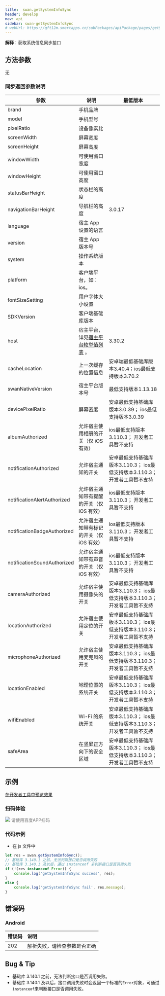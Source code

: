 ```yaml
---
title:  swan.getSystemInfoSync
header: develop
nav: api
sidebar: swan-getSystemInfoSync
# webUrl: https://qft12m.smartapps.cn/subPackages/apiPackage/pages/getSystemInfo/getSystemInfo
---
```



 

**解释**：获取系统信息同步接口

 
## 方法参数 

无 

### 同步返回参数说明 

|参数  |说明 |最低版本|
|---- | ---- |----|
|brand  | 手机品牌 | |
|model |  手机型号   | |
|pixelRatio | 设备像素比  | |
|screenWidth |屏幕宽度   | |
|screenHeight |   屏幕高度 | |
|windowWidth |可使用窗口宽度 | |
|windowHeight  |  可使用窗口高度 | |
|statusBarHeight| 状态栏的高度 | |
|navigationBarHeight| 导航栏的高度|3.0.17|
|language |宿主 App 设置的语言 | |
|version |宿主 App 版本号| |
|system  |操作系统版本  | |
|platform |客户端平台，如：ios。| |
|fontSizeSetting |用户字体大小设置 | |
|SDKVersion |客户端基础库版本 | |
|host|宿主平台，详见[宿主平台枚举值列表](https://smartprogram.baidu.com/docs/develop/api/device_sys/hostlist/) 。|3.30.2|
|cacheLocation |上一次缓存的位置信息|安卓端最低基础库版本3.40.4；ios最低支持版本3.70.2|
|swanNativeVersion|宿主平台版本号|最低支持版本1.13.18|
|devicePixelRatio|屏幕密度|安卓最低支持基础库版本3.0.39； ios最低支持版本3.0.39 |
|albumAuthorized|允许宿主使用相册的开关（仅 iOS 有效）|ios最低支持版本3.110.3； 开发者工具暂不支持 |
|notificationAuthorized|允许宿主通知的开关|安卓最低支持基础库版本3.110.3； ios最低支持版本3.110.3； 开发者工具暂不支持 |
|notificationAlertAuthorized|允许宿主通知带有提醒的开关（仅 iOS 有效）|ios最低支持版本3.110.3； 开发者工具暂不支持 |
|notificationBadgeAuthorized|允许宿主通知带有标记的开关（仅 iOS 有效）|ios最低支持版本3.110.3； 开发者工具暂不支持 |
|notificationSoundAuthorized|允许宿主通知带有声音的开关（仅 iOS 有效）|ios最低支持版本3.110.3； 开发者工具暂不支持 |
|cameraAuthorized|允许宿主使用摄像头的开关|安卓最低支持基础库版本3.110.3； ios最低支持版本3.110.3； 开发者工具暂不支持 |
|locationAuthorized|允许宿主使用定位的开关|安卓最低支持基础库版本3.110.3； ios最低支持版本3.110.3； 开发者工具暂不支持 |
|microphoneAuthorized|允许宿主使用麦克风的开关|安卓最低支持基础库版本3.110.3； ios最低支持版本3.110.3； 开发者工具暂不支持 |
|locationEnabled|地理位置的系统开关|安卓最低支持基础库版本3.110.3； ios最低支持版本3.110.3； 开发者工具暂不支持 |
|wifiEnabled|Wi-Fi 的系统开关|安卓最低支持基础库版本3.110.3； ios最低支持版本3.110.3； 开发者工具暂不支持 |
|safeArea|在竖屏正方向下的安全区域|安卓最低支持基础库版本3.110.3； ios最低支持版本3.110.3； 开发者工具暂不支持 |

## 示例

<a href="swanide://fragment/19e8320c9c0942291e4db450dbbdb4251577107352196" title="在开发者工具中预览效果" target="_self">在开发者工具中预览效果</a>

### 扫码体验

<div class='scan-code-container'>
    <img src="https://b.bdstatic.com/miniapp/assets/images/doc_demo/fragment_getSystemInfoSync.png" class="demo-qrcode-image" />
    <font color=#777 12px>请使用百度APP扫码</font>
</div>



 

###  代码示例 




* 在 js 文件中

```js
let res = swan.getSystemInfoSync();
// 基础库 3.140.1 之前，无法判断接口是否调用失败
// 基础库 3.140.1 及以后，通过 instanceof 来判断接口是否调用失败
if (!(res instanceof Error)) {
    console.log('getSystemInfoSync success', res);
}
else {
    console.log('getSystemInfoSync fail', res.message);
}

```

##  错误码

### Android

|错误码|说明|
|:--|:--|
|202|解析失败，请检查参数是否正确      |

 ##  Bug & Tip 
* 基础库 3.140.1 之前，无法判断接口是否调用失败。
* 基础库 3.140.1 及以后，接口调用失败时会返回一个标准的`Error`对象，可通过`instanceof`来判断接口是否调用失败。